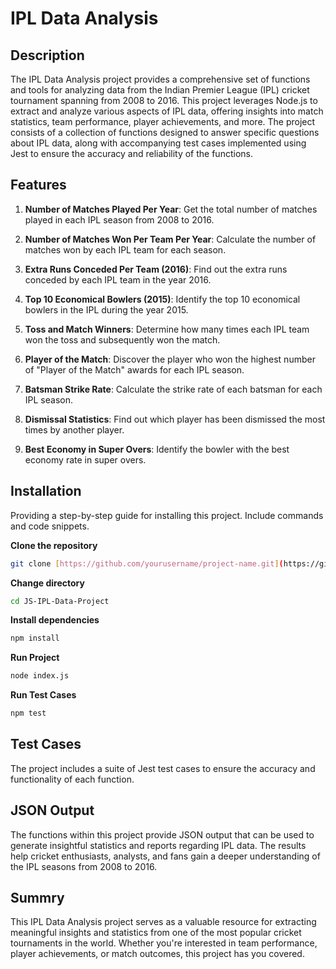 # IPL Data Analysis



## Description

The IPL Data Analysis project provides a comprehensive set of functions and tools for analyzing data from the Indian Premier League (IPL) cricket tournament spanning from 2008 to 2016. This project leverages Node.js to extract and analyze various aspects of IPL data, offering insights into match statistics, team performance, player achievements, and more. The project consists of a collection of functions designed to answer specific questions about IPL data, along with accompanying test cases implemented using Jest to ensure the accuracy and reliability of the functions.



## Features

1. **Number of Matches Played Per Year**: Get the total number of matches played in each IPL season from 2008 to 2016.

2. **Number of Matches Won Per Team Per Year**: Calculate the number of matches won by each IPL team for each season.

3. **Extra Runs Conceded Per Team (2016)**: Find out the extra runs conceded by each IPL team in the year 2016.

4. **Top 10 Economical Bowlers (2015)**: Identify the top 10 economical bowlers in the IPL during the year 2015.

5. **Toss and Match Winners**: Determine how many times each IPL team won the toss and subsequently won the match.

6. **Player of the Match**: Discover the player who won the highest number of "Player of the Match" awards for each IPL season.

7. **Batsman Strike Rate**: Calculate the strike rate of each batsman for each IPL season.

8. **Dismissal Statistics**: Find out which player has been dismissed the most times by another player.

9. **Best Economy in Super Overs**: Identify the bowler with the best economy rate in super overs.



## Installation

Providing a step-by-step guide for installing this project. Include commands and code snippets.

**Clone the repository**
```bash
git clone [https://github.com/yourusername/project-name.git](https://github.com/abhipatel9607/JS-IPL-Data-Project.git)
```
**Change directory**
```bash
cd JS-IPL-Data-Project
```
**Install dependencies**
```bash
npm install
```
**Run Project**
```bash
node index.js
```
**Run Test Cases**
```bash
npm test
```



## Test Cases

The project includes a suite of Jest test cases to ensure the accuracy and functionality of each function.



## JSON Output

The functions within this project provide JSON output that can be used to generate insightful statistics and reports regarding IPL data. The results help cricket enthusiasts, analysts, and fans gain a deeper understanding of the IPL seasons from 2008 to 2016.



## Summry

This IPL Data Analysis project serves as a valuable resource for extracting meaningful insights and statistics from one of the most popular cricket tournaments in the world. Whether you're interested in team performance, player achievements, or match outcomes, this project has you covered.






